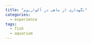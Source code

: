 ```yaml
---
title: "نگهداری از ماهی در آکواریوم"
categories:
  - experience
tags:
  - fish
  - aquarium
---
```


